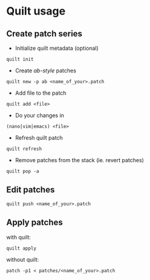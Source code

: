 # Quilt usage

## Create patch series

- Initialize quilt metadata (optional)
```shell
quilt init
```

- Create _ab-style_ patches
```shell
quilt new -p ab <name_of_your>.patch
```

- Add file to the patch
```shell
quilt add <file>
```

- Do your changes in <file>
```shell
(nano|vim|emacs) <file>
```

- Refresh quilt patch
```shell
quilt refresh
```

- Remove patches from the stack (ie. revert patches)
```shell
quilt pop -a
```

## Edit patches

```shell
quilt push <name_of_your>.patch
```


## Apply patches

with quilt:
```shell
quilt apply
```

without quilt:
```
patch -p1 < patches/<name_of_your>.patch
```
